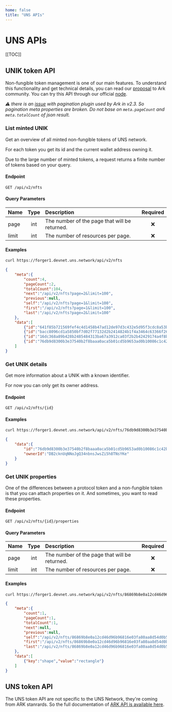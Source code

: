 ```yaml
---
home: false
title: "UNS APIs"
---
```


# UNS APIs

[[TOC]]

## UNIK token API

Non-fungible token management is one of our main features.
To understand this functionality and get technical details, you can read our [proposal](https://github.com/ArkEcosystem/AIPs/issues/70) to Ark community.
You can try this API through our official [node](https://forger1.devnet.uns.network).

*:warning: there is an [issue](https://github.com/ArkEcosystem/core/issues/2111#issuecomment-513434755) with pagination plugin used by Ark in v2.3. So pagination meta properties are broken. Do not base on `meta.pageCount` and `meta.totalCount` of json result.*

### List minted UNIK

Get an overview of all minted non-fungible tokens of UNS network.

For each token you get its id and the current wallet address owning it.

Due to the large number of minted tokens, a request returns a finite number of tokens based on your query.

#### Endpoint

```HTTP
GET /api/v2/nfts
```

#### Query Parameters

| Name  | Type | Description                                   | Required |
| :---- | :--: | :-------------------------------------------- | :------: |
| page  | int  | The number of the page that will be returned. |   :x:    |
| limit | int  | The number of resources per page.             |   :x:    |

#### Examples

```sh
curl https://forger1.devnet.uns.network/api/v2/nfts
```

```json
{
    "meta":{
        "count":4,
        "pageCount":2,
        "totalCount":104,
        "next":"/api/v2/nfts?page=2&limit=100",
        "previous":null,
        "self":"/api/v2/nfts?page=1&limit=100",
        "first":"/api/v2/nfts?page=1&limit=100",
        "last":"/api/v2/nfts?page=2&limit=100"
    },
    "data":[
        {"id":"641f85b721569fef4c4d1458b47ad12de97d3c432e5d95f3cdc8a53becc69a78","ownerId":"DQYXg6vydVD83ZStQTBY5mv3CfHZc7oZbW"},
        {"id":"bacc8096cd1a5850bf7d02f77132d2b2414824b1f4a3464c63366f269ee79b02","ownerId":"DED5QJc5HocAe69noQxw4jYqHuJJN9KdDi"},
        {"id":"16dc368a89b428b2485484313ba67a3912ca03f2b2b42429174a4f8b3dc84e44","ownerId":"DB2cknUqNNoJgQ34nbnsJwsZi5h8TNsYKe"},
        {"id":"76db9d8300b3e37540b2f8baaa0aca5b01cd5b9653ad0b10086c1c42b7d6c493","ownerId":"DB2cknUqNNoJgQ34nbnsJwsZi5h8TNsYKe"}
    ]
}
```

### Get UNIK details

Get more information about a UNIK with a known identifier.

For now you can only get its owner address.

#### Endpoint

```HTTP
GET /api/v2/nfts/{id}
```

#### Examples

```sh
curl https://forger1.devnet.uns.network/api/v2/nfts/76db9d8300b3e37540b2f8baaa0aca5b01cd5b9653ad0b10086c1c42b7d6c493
```

```json
{
    "data":{
        "id":"76db9d8300b3e37540b2f8baaa0aca5b01cd5b9653ad0b10086c1c42b7d6c493",
        "ownerId":"DB2cknUqNNoJgQ34nbnsJwsZi5h8TNsYKe"
    }
}
```

### Get UNIK properties

One of the differences between a protocol token and a non-fungible token is that you can attach properties on it. 
And sometimes, you want to read these properties. 

#### Endpoint

```HTTP
GET /api/v2/nfts/{id}/properties
```

#### Query Parameters

| Name  | Type | Description                                   | Required |
| :---- | :--: | :-------------------------------------------- | :------: |
| page  | int  | The number of the page that will be returned. |   :x:    |
| limit | int  | The number of resources per page.             |   :x:    |

#### Examples

```sh
curl https://forger1.devnet.uns.network/api/v2/nfts/86869b8e0a12cd46d96b96816e03fa80aa8d54d0b546160a8b580df9be5bdcce/properties
```

```json
{
    "meta":{
        "count":1,
        "pageCount":1,
        "totalCount":1,
        "next":null,
        "previous":null,
        "self":"/api/v2/nfts/86869b8e0a12cd46d96b96816e03fa80aa8d54d0b546160a8b580df9be5bdcce/properties?page=1&limit=100",
        "first":"/api/v2/nfts/86869b8e0a12cd46d96b96816e03fa80aa8d54d0b546160a8b580df9be5bdcce/properties?page=1&limit=100",
        "last":"/api/v2/nfts/86869b8e0a12cd46d96b96816e03fa80aa8d54d0b546160a8b580df9be5bdcce/properties?page=1&limit=100"
    },
    "data":[
        {"key":"shape","value":"rectangle"}
    ]
}
```

## UNS token API

The UNS token API are not specific to the UNS Network, they're coming from ARK stanrards. So the full documentation of [ARK API is available here](https://arkdoc-23.developer.uns.network/docs/api).
